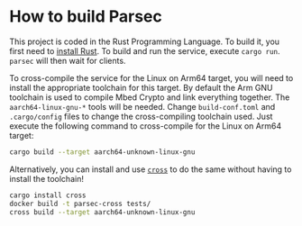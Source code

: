 <!--
  -- Copyright (c) 2019, Arm Limited, All Rights Reserved
  -- SPDX-License-Identifier: Apache-2.0
  --
  -- Licensed under the Apache License, Version 2.0 (the "License"); you may
  -- not use this file except in compliance with the License.
  -- You may obtain a copy of the License at
  --
  -- http://www.apache.org/licenses/LICENSE-2.0
  --
  -- Unless required by applicable law or agreed to in writing, software
  -- distributed under the License is distributed on an "AS IS" BASIS, WITHOUT
  -- WARRANTIES OR CONDITIONS OF ANY KIND, either express or implied.
  -- See the License for the specific language governing permissions and
  -- limitations under the License.
--->

# How to build Parsec

This project is coded in the Rust Programming Language. To build it, you first need to [install Rust](https://www.rust-lang.org/tools/install).
To build and run the service, execute `cargo run`. `parsec` will then wait for clients.

To cross-compile the service for the Linux on Arm64 target, you will need to install the
appropriate toolchain for this target. By default the Arm GNU toolchain is used to
compile Mbed Crypto and link everything together. The `aarch64-linux-gnu-*` tools will be
needed. Change `build-conf.toml` and `.cargo/config` files to change the cross-compiling
toolchain used.
Just execute the following command to cross-compile for the Linux on Arm64 target:
```bash
cargo build --target aarch64-unknown-linux-gnu
```

Alternatively, you can install and use [`cross`](https://github.com/rust-embedded/cross)
to do the same without having to install the toolchain!
```bash
cargo install cross
docker build -t parsec-cross tests/
cross build --target aarch64-unknown-linux-gnu
```

